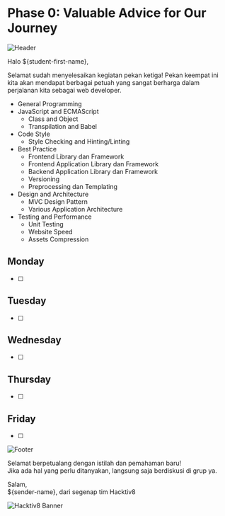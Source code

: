 # Phase 0: Valuable Advice for Our Journey

![Header](images/header.png)

Halo ${student-first-name},

Selamat sudah menyelesaikan kegiatan pekan ketiga! Pekan keempat ini kita akan mendapat berbagai petuah yang sangat berharga dalam perjalanan kita sebagai web developer.

- General Programming
- JavaScript and ECMAScript
  - Class and Object
  - Transpilation and Babel
- Code Style
  - Style Checking and Hinting/Linting
- Best Practice
  - Frontend Library dan Framework
  - Frontend Application Library dan Framework
  - Backend Application Library dan Framework
  - Versioning
  - Preprocessing dan Templating
- Design and Architecture
  - MVC Design Pattern
  - Various Application Architecture
- Testing and Performance
  - Unit Testing
  - Website Speed
  - Assets Compression

## Monday

- [ ] 

## Tuesday

- [ ] 

## Wednesday

- [ ] 

## Thursday

- [ ] 

## Friday

- [ ] 

![Footer](images/footer.png)

Selamat berpetualang dengan istilah dan pemahaman baru!  
Jika ada hal yang perlu ditanyakan, langsung saja berdiskusi di grup ya.

Salam,  
${sender-name}, dari segenap tim Hacktiv8

![Hacktiv8 Banner](images/hacktiv8-banner.png)
